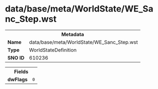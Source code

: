 <h1>data/base/meta/WorldState/WE_Sanc_Step.wst</h1><table><tr><th colspan="100%">Metadata</th></tr><tr><td><b>Name</b></td><td>data/base/meta/WorldState/WE_Sanc_Step.wst</td></tr><tr><td><b>Type</b></td><td>WorldStateDefinition</td></tr><tr><td><b>SNO ID</b></td><td>610236</td></tr></table>

<table><tr><th colspan="100%">Fields</th></tr><tr><td><b>dwFlags</b></td><td><code>0</code></td></tr></table>

